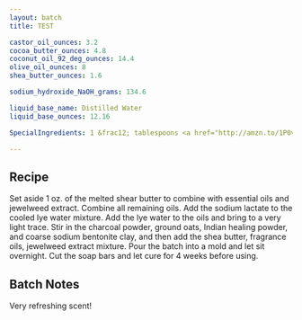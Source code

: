 ```yaml
---
layout: batch
title: TEST

castor_oil_ounces: 3.2
cocoa_butter_ounces: 4.8
coconut_oil_92_deg_ounces: 14.4
olive_oil_ounces: 8
shea_butter_ounces: 1.6

sodium_hydroxide_NaOH_grams: 134.6

liquid_base_name: Distilled Water
liquid_base_ounces: 12.16

SpecialIngredients: 1 &frac12; tablespoons <a href="http://amzn.to/1P0vDQ6">hardwood activated charcoal powder</a>, 1 tablespoon <a href="http://amzn.to/1mO82Mu">Indian healing clay powder (calcium bentonite)</a>, 1 tablespoon ground oats, &frac12; tablespoon <a href="http://amzn.to/1P0vJan">coarse sodium bentonite clay</a>, 2 teaspoons <a href="https://www.brambleberry.com/Sodium-Lactate-P5127.aspx">sodium lactate</a>, &frac12; oz. peppermint and &frac12; oz. eucalyptus essential oils (Natures Truth brand), and 1 oz. <a href="https://www.amazon.com/gp/product/B01A3PBMFI/">jewelweed extract</a> (<a href="https://en.wikipedia.org/wiki/Impatiens_pallida">Impatiens pallida</a>).

---
```


## Recipe
Set aside 1 oz. of the melted shear butter to combine with essential oils and jewelweed extract. Combine all remaining oils. Add the sodium lactate to the cooled lye water mixture.  Add the lye water to the oils and bring to a very light trace. Stir in the charcoal powder, ground oats, Indian healing powder, and coarse sodium bentonite clay, and then add the shea butter, fragrance oils, jewelweed extract mixture.  Pour the batch into a mold and let sit overnight. Cut the soap bars and let cure for 4 weeks before using.

## Batch Notes
Very refreshing scent!
